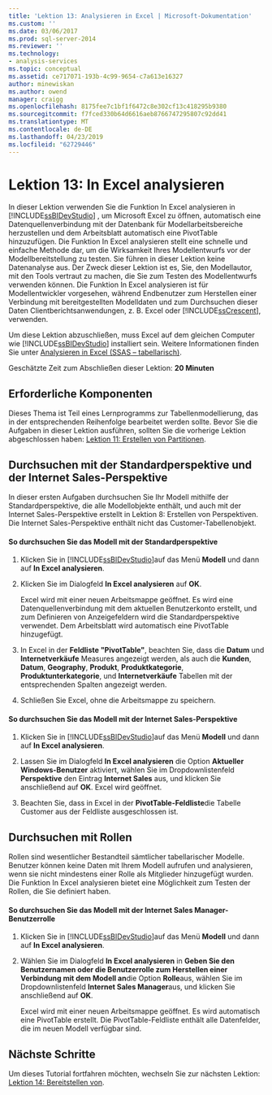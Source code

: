 ```yaml
---
title: 'Lektion 13: Analysieren in Excel | Microsoft-Dokumentation'
ms.custom: ''
ms.date: 03/06/2017
ms.prod: sql-server-2014
ms.reviewer: ''
ms.technology:
- analysis-services
ms.topic: conceptual
ms.assetid: ce717071-193b-4c99-9654-c7a613e16327
author: minewiskan
ms.author: owend
manager: craigg
ms.openlocfilehash: 8175fee7c1bf1f6472c8e302cf13c418295b9380
ms.sourcegitcommit: f7fced330b64d6616aeb8766747295807c92dd41
ms.translationtype: MT
ms.contentlocale: de-DE
ms.lasthandoff: 04/23/2019
ms.locfileid: "62729446"
---
```

# <a name="lesson-13-analyze-in-excel"></a>Lektion 13: In Excel analysieren
  In dieser Lektion verwenden Sie die Funktion In Excel analysieren in [!INCLUDE[ssBIDevStudio](../includes/ssbidevstudio-md.md)] , um Microsoft Excel zu öffnen, automatisch eine Datenquellenverbindung mit der Datenbank für Modellarbeitsbereiche herzustellen und dem Arbeitsblatt automatisch eine PivotTable hinzuzufügen. Die Funktion In Excel analysieren stellt eine schnelle und einfache Methode dar, um die Wirksamkeit Ihres Modellentwurfs vor der Modellbereitstellung zu testen. Sie führen in dieser Lektion keine Datenanalyse aus. Der Zweck dieser Lektion ist es, Sie, den Modellautor, mit den Tools vertraut zu machen, die Sie zum Testen des Modellentwurfs verwenden können. Die Funktion In Excel analysieren ist für Modellentwickler vorgesehen, während Endbenutzer zum Herstellen einer Verbindung mit bereitgestellten Modelldaten und zum Durchsuchen dieser Daten Clientberichtsanwendungen, z. B. Excel oder [!INCLUDE[ssCrescent](../includes/sscrescent-md.md)], verwenden.  
  
 Um diese Lektion abzuschließen, muss Excel auf dem gleichen Computer wie [!INCLUDE[ssBIDevStudio](../includes/ssbidevstudio-md.md)] installiert sein. Weitere Informationen finden Sie unter [Analysieren in Excel &#40;SSAS – tabellarisch&#41;](tabular-models/analyze-in-excel-ssas-tabular.md).  
  
 Geschätzte Zeit zum Abschließen dieser Lektion: **20 Minuten**  
  
## <a name="prerequisites"></a>Erforderliche Komponenten  
 Dieses Thema ist Teil eines Lernprogramms zur Tabellenmodellierung, das in der entsprechenden Reihenfolge bearbeitet werden sollte. Bevor Sie die Aufgaben in dieser Lektion ausführen, sollten Sie die vorherige Lektion abgeschlossen haben: [Lektion 11: Erstellen von Partitionen](lesson-10-create-partitions.md).  
  
## <a name="browse-using-the-default-and-internet-sales-perspectives"></a>Durchsuchen mit der Standardperspektive und der Internet Sales-Perspektive  
 In dieser ersten Aufgaben durchsuchen Sie Ihr Modell mithilfe der Standardperspektive, die alle Modellobjekte enthält, und auch mit der Internet Sales-Perspektive erstellt in Lektion 8: Erstellen von Perspektiven. Die Internet Sales-Perspektive enthält nicht das Customer-Tabellenobjekt.  
  
#### <a name="to-browse-by-using-the-default-perspective"></a>So durchsuchen Sie das Modell mit der Standardperspektive  
  
1.  Klicken Sie in [!INCLUDE[ssBIDevStudio](../includes/ssbidevstudio-md.md)]auf das Menü **Modell** und dann auf **In Excel analysieren**.  
  
2.  Klicken Sie im Dialogfeld **In Excel analysieren** auf **OK**.  
  
     Excel wird mit einer neuen Arbeitsmappe geöffnet. Es wird eine Datenquellenverbindung mit dem aktuellen Benutzerkonto erstellt, und zum Definieren von Anzeigefeldern wird die Standardperspektive verwendet. Dem Arbeitsblatt wird automatisch eine PivotTable hinzugefügt.  
  
3.  In Excel in der **Feldliste "PivotTable"**, beachten Sie, dass die **Datum** und **Internetverkäufe** Measures angezeigt werden, als auch die **Kunden**,  **Datum**, **Geography**, **Produkt**, **Produktkategorie**, **Produktunterkategorie**, und **Internetverkäufe** Tabellen mit der entsprechenden Spalten angezeigt werden.  
  
4.  Schließen Sie Excel, ohne die Arbeitsmappe zu speichern.  
  
#### <a name="to-browse-by-using-the-internet-sales-perspective"></a>So durchsuchen Sie das Modell mit der Internet Sales-Perspektive  
  
1.  Klicken Sie in [!INCLUDE[ssBIDevStudio](../includes/ssbidevstudio-md.md)]auf das Menü **Modell** und dann auf **In Excel analysieren**.  
  
2.  Lassen Sie im Dialogfeld **In Excel analysieren** die Option **Aktueller Windows-Benutzer** aktiviert, wählen Sie im Dropdownlistenfeld **Perspektive** den Eintrag **Internet Sales** aus, und klicken Sie anschließend auf **OK**. Excel wird geöffnet.  
  
3.  Beachten Sie, dass in Excel in der **PivotTable-Feldliste**die Tabelle Customer aus der Feldliste ausgeschlossen ist.  
  
## <a name="browse-using-roles"></a>Durchsuchen mit Rollen  
 Rollen sind wesentlicher Bestandteil sämtlicher tabellarischer Modelle. Benutzer können keine Daten mit Ihrem Modell aufrufen und analysieren, wenn sie nicht mindestens einer Rolle als Mitglieder hinzugefügt wurden. Die Funktion In Excel analysieren bietet eine Möglichkeit zum Testen der Rollen, die Sie definiert haben.  
  
#### <a name="to-browse-by-using-the-internet-sales-manager-user-role"></a>So durchsuchen Sie das Modell mit der Internet Sales Manager-Benutzerrolle  
  
1.  Klicken Sie in [!INCLUDE[ssBIDevStudio](../includes/ssbidevstudio-md.md)]auf das Menü **Modell** und dann auf **In Excel analysieren**.  
  
2.  Wählen Sie im Dialogfeld **In Excel analysieren** in **Geben Sie den Benutzernamen oder die Benutzerrolle zum Herstellen einer Verbindung mit dem Modell an**die Option **Rolle**aus, wählen Sie im Dropdownlistenfeld **Internet Sales Manager**aus, und klicken Sie anschließend auf **OK**.  
  
     Excel wird mit einer neuen Arbeitsmappe geöffnet. Es wird automatisch eine PivotTable erstellt. Die PivotTable-Feldliste enthält alle Datenfelder, die im neuen Modell verfügbar sind.  
  
## <a name="next-steps"></a>Nächste Schritte  
 Um dieses Tutorial fortfahren möchten, wechseln Sie zur nächsten Lektion: [Lektion 14: Bereitstellen von](lesson-13-deploy.md).  
  
  
